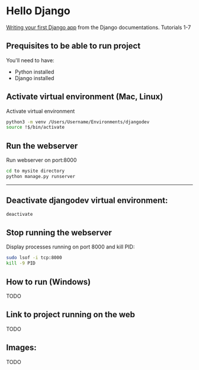 # Hello Django
[Writing your first Django app](https://docs.djangoproject.com/en/3.0/intro/tutorial01/) from the Django documentations. Tutorials 1-7

## Prequisites to be able to run project
You'll need to have:
* Python installed
* Django installed

## Activate virtual environment (Mac, Linux)
Activate virtual environment
```sh
python3 -m venv /Users/Username/Environments/djangodev
source !$/bin/activate
```

## Run the webserver
Run webserver on port:8000
```sh
cd to mysite directory 
python manage.py runserver
```

---

## Deactivate djangodev virtual environment:
```sh
deactivate
```

## Stop running the webserver
Display processes running on port 8000 and kill PID:
```sh
sudo lsof -i tcp:8000
kill -9 PID

```


## How to run (Windows)
TODO

## Link to project running on the web
TODO

## Images:
TODO
